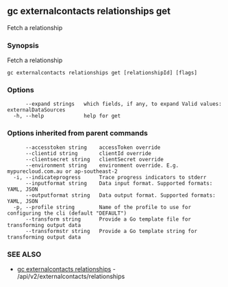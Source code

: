 ## gc externalcontacts relationships get

Fetch a relationship

### Synopsis

Fetch a relationship

```
gc externalcontacts relationships get [relationshipId] [flags]
```

### Options

```
      --expand strings   which fields, if any, to expand Valid values: externalDataSources
  -h, --help             help for get
```

### Options inherited from parent commands

```
      --accesstoken string    accessToken override
      --clientid string       clientId override
      --clientsecret string   clientSecret override
      --environment string    environment override. E.g. mypurecloud.com.au or ap-southeast-2
  -i, --indicateprogress      Trace progress indicators to stderr
      --inputformat string    Data input format. Supported formats: YAML, JSON
      --outputformat string   Data output format. Supported formats: YAML, JSON
  -p, --profile string        Name of the profile to use for configuring the cli (default "DEFAULT")
      --transform string      Provide a Go template file for transforming output data
      --transformstr string   Provide a Go template string for transforming output data
```

### SEE ALSO

* [gc externalcontacts relationships](gc_externalcontacts_relationships.html)	 - /api/v2/externalcontacts/relationships


